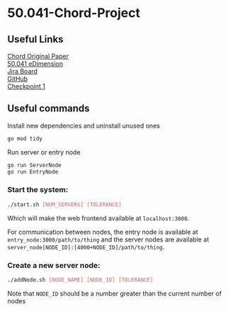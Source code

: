 # 50.041-Chord-Project

## Useful Links
[Chord Original Paper](https://pdos.csail.mit.edu/papers/chord:sigcomm01/chord_sigcomm.pdf)  
[50.041 eDimension](https://edimension.sutd.edu.sg/webapps/blackboard/content/listContent.jsp?course_id=_4766_1&content_id=_163052_1)  
[Jira Board](https://csheiden.atlassian.net/jira/software/projects/TC/boards/2)  
[GitHub](https://github.com/jmfan2002/50.041-Chord-Project)  
[Checkpoint 1](https://docs.google.com/document/d/1egYjJqHyvjDxoG8iJARUEBRDdLf52-gz4wCM5NolD2c/edit)

## Useful commands
Install new dependencies and uninstall unused ones
```Bash
go mod tidy
```

Run server or entry node
```Bash
go run ServerNode
go run EntryNode
```

### Start the system:
```Bash
./start.sh [NUM_SERVERS] [TOLERANCE]
```
Which will make the web frontend available at `localhost:3000`.

For communication between nodes, the entry node is available at `entry_node:3000/path/to/thing` and the server nodes are available at `server_node[NODE_ID]:[4000+NODE_ID]/path/to/thing`.

### Create a new server node:
```Bash
./addNode.sh [NODE_NAME] [NODE_ID] [TOLERANCE]
```
Note that `NODE_ID` should be a number greater than the current number of nodes
